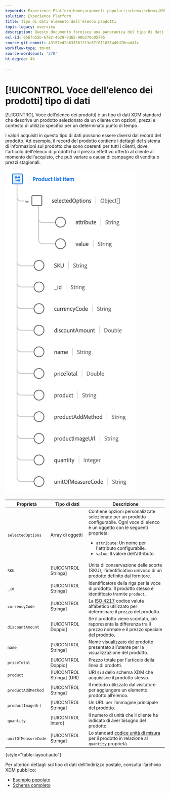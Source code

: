 ```yaml
---
keywords: Experience Platform;home;argomenti popolari;schema;schema;XDM;campi;schemi;schemi;indirizzo;xdm:address;tipo di dati;tipo di dati;tipo di dati;
solution: Experience Platform
title: Tipo di dati elemento dell’elenco prodotti
topic-legacy: overview
description: Questo documento fornisce una panoramica del tipo di dati XDM dell'elemento dell'elenco dei prodotti.
exl-id: 056fdb5b-6782-4e29-9d62-90b270c05795
source-git-commit: 43157ed2b633561213e67f011835449d70ead4fc
workflow-type: tm+mt
source-wordcount: '370'
ht-degree: 4%

---
```


# [!UICONTROL Voce dell’elenco dei prodotti] tipo di dati

[!UICONTROL Voce dell’elenco dei prodotti] è un tipo di dati XDM standard che descrive un prodotto selezionato da un cliente con opzioni, prezzi e contesto di utilizzo specifici per un determinato punto di tempo.

I valori acquisiti in questo tipo di dati possono essere diversi dal record del prodotto. Ad esempio, il record del prodotto contiene i dettagli del sistema di informazioni sul prodotto che sono coerenti per tutti i clienti, dove l&#39;articolo dell&#39;elenco di prodotti ha il prezzo effettivo offerto al cliente al momento dell&#39;acquisto, che può variare a causa di campagne di vendita o prezzi stagionali.

![](../images/data-types/product-list-item.png)

| Proprietà | Tipo di dati | Descrizione |
| --- | --- | --- |
| `selectedOptions` | Array di oggetti | Contiene opzioni personalizzate selezionate per un prodotto configurabile. Ogni voce di elenco è un oggetto con le seguenti proprietà:<ul><li>`attribute`: Un nome per l&#39;attributo configurabile.</li><li>`value`: Il valore dell&#39;attributo.</li></ul> |
| `SKU` | [!UICONTROL Stringa] | Unità di conservazione delle scorte (SKU), l&#39;identificativo univoco di un prodotto definito dal fornitore. |
| `_id` | [!UICONTROL Stringa] | Identificatore della riga per la voce di prodotto. Il prodotto stesso è identificato tramite `product`. |
| `currencyCode` | [!UICONTROL Stringa] | La [ISO 4217](https://www.iso.org/iso-4217-currency-codes.html) codice valuta alfabetico utilizzato per determinare il prezzo del prodotto. |
| `discountAmount` | [!UICONTROL Doppio] | Se il prodotto viene scontato, ciò rappresenta la differenza tra il prezzo normale e il prezzo speciale del prodotto. |
| `name` | [!UICONTROL Stringa] | Nome visualizzato del prodotto presentato all’utente per la visualizzazione del prodotto. |
| `priceTotal` | [!UICONTROL Doppio] | Prezzo totale per l&#39;articolo della linea di prodotti. |
| `product` | [!UICONTROL Stringa] (URI) | URI `$id` dello schema XDM che acquisisce il prodotto stesso. |
| `productAddMethod` | [!UICONTROL Stringa] | Il metodo utilizzato dal visitatore per aggiungere un elemento prodotto all’elenco. |
| `productImageUrl` | [!UICONTROL Stringa] | Un URL per l’immagine principale del prodotto. |
| `quantity` | [!UICONTROL Intero] | Il numero di unità che il cliente ha indicato di aver bisogno del prodotto. |
| `unitOfMeasureCode` | [!UICONTROL Stringa] | Lo standard [codice unità di misura](https://ucum.org/ucum) per il prodotto in relazione al `quantity` proprietà. |

{style=&quot;table-layout:auto&quot;}

Per ulteriori dettagli sul tipo di dati dell’indirizzo postale, consulta l’archivio XDM pubblico:

* [Esempio popolato](https://github.com/adobe/xdm/blob/master/components/datatypes/productlistitem.example.1.json)
* [Schema completo](https://github.com/adobe/xdm/blob/master/components/datatypes/productlistitem.schema.json)

